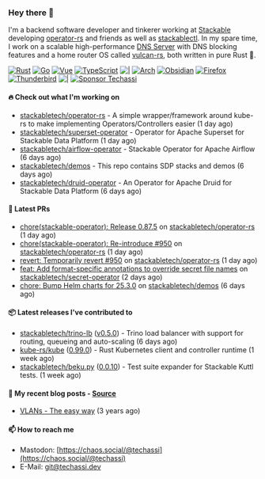 ### Hey there 👋

I'm a backend software developer and tinkerer working at [Stackable][stackable] developing
[operator-rs][op-rs] and friends as well as [stackablectl][sctl]. In my spare time, I work
on a scalable high-performance [DNS Server][portal] with DNS blocking features and a home
router OS called [vulcan-rs][vulcan], both written in pure Rust 🦀.

[sctl]: https://github.com/stackabletech/stackable-cockpit
[op-rs]: https://github.com/stackabletech/operator-rs
[stackable]: https://github.com/stackabletech
[portal]: https://github.com/portal-rs/portal
[vulcan]: https://github.com/vulcan-rs

[![Rust](https://img.shields.io/badge/-Rust-141414?style=flat&logo=rust&logoColor=%23f97f39)](https://www.rust-lang.org/)
[![Go](https://img.shields.io/badge/-Go-141414?style=flat&logo=go&logoColor=%23f97f39)](https://go.dev/)
[![Vue](https://img.shields.io/badge/-Vue-141414?style=flat&logo=vuedotjs&logoColor=%23f97f39)](https://vuejs.org/)
[![TypeScript](https://img.shields.io/badge/-TypeScript-141414?style=flat&logo=typescript&logoColor=%23f97f39)](https://www.typescriptlang.org/)
![|](https://img.shields.io/badge/-%7C-141414?style=flat&logoColor=%23f97f39)
[![Arch](https://img.shields.io/badge/-Arch-141414?style=flat&logo=archlinux&logoColor=%23f97f39)](https://archlinux.org/)
[![Obsidian](https://img.shields.io/badge/-Obsidian-141414?style=flat&logo=obsidian&logoColor=%23f97f39)](https://obsidian.md/)
[![Firefox](https://img.shields.io/badge/-Firefox-141414?style=flat&logo=firefox&logoColor=%23f97f39)](https://www.mozilla.org/en-US/firefox/new/)
[![Thunderbird](https://img.shields.io/badge/-Thunderbird-141414?style=flat&logo=thunderbird&logoColor=%23f97f39)](https://www.thunderbird.net/en-US/)
![|](https://img.shields.io/badge/-%7C-141414?style=flat&logoColor=%23f97f39)
[![Sponsor Techassi](https://img.shields.io/badge/-Sponsor-141414?style=flat&logo=github&logoColor=%23f97f39)](https://github.com/sponsors/Techassi)

#### 🔥 Check out what I'm working on


- [stackabletech/operator-rs](https://github.com/stackabletech/operator-rs) - A simple wrapper/framework around kube-rs to make implementing Operators/Controllers easier (1 day ago)
- [stackabletech/superset-operator](https://github.com/stackabletech/superset-operator) - Operator for Apache Superset for Stackable Data Platform (1 day ago)
- [stackabletech/airflow-operator](https://github.com/stackabletech/airflow-operator) - Stackable Operator for Apache Airflow (6 days ago)
- [stackabletech/demos](https://github.com/stackabletech/demos) - This repo contains SDP stacks and demos (6 days ago)
- [stackabletech/druid-operator](https://github.com/stackabletech/druid-operator) - An Operator for Apache Druid for Stackable Data Platform (6 days ago)

#### 🧪 Latest PRs


- [chore(stackable-operator): Release 0.87.5](https://github.com/stackabletech/operator-rs/pull/990) on [stackabletech/operator-rs](https://github.com/stackabletech/operator-rs) (1 day ago)
- [chore(stackable-operator): Re-introduce #950](https://github.com/stackabletech/operator-rs/pull/989) on [stackabletech/operator-rs](https://github.com/stackabletech/operator-rs) (1 day ago)
- [revert: Temporarily revert #950](https://github.com/stackabletech/operator-rs/pull/987) on [stackabletech/operator-rs](https://github.com/stackabletech/operator-rs) (1 day ago)
- [feat: Add format-specific annotations to override secret file names](https://github.com/stackabletech/secret-operator/pull/572) on [stackabletech/secret-operator](https://github.com/stackabletech/secret-operator) (2 days ago)
- [chore: Bump Helm charts for 25.3.0](https://github.com/stackabletech/demos/pull/169) on [stackabletech/demos](https://github.com/stackabletech/demos) (6 days ago)

#### 📦 Latest releases I've contributed to


- [stackabletech/trino-lb](https://github.com/stackabletech/trino-lb/releases/tag/v0.5.0) ([v0.5.0](https://github.com/stackabletech/trino-lb/releases/tag/v0.5.0)) - Trino load balancer with support for routing, queueing and auto-scaling (6 days ago)
- [kube-rs/kube](https://github.com/kube-rs/kube/releases/tag/0.99.0) ([0.99.0](https://github.com/kube-rs/kube/releases/tag/0.99.0)) - Rust Kubernetes client and controller runtime (1 week ago)
- [stackabletech/beku.py](https://github.com/stackabletech/beku.py/releases/tag/0.0.10) ([0.0.10](https://github.com/stackabletech/beku.py/releases/tag/0.0.10)) - Test suite expander for Stackable Kuttl tests. (1 week ago)

#### 📜 My recent blog posts - [Source](https://github.com/Techassi/page)


- [VLANs - The easy way](https://techassi.dev/posts/vlans-the-easy-way/) (3 years ago)

#### 📫 How to reach me

- Mastodon: [https://chaos.social/@techassi](https://chaos.social/@techassi)
- E-Mail: git@techassi.dev
